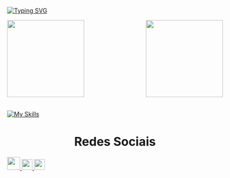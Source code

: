 [![Typing SVG](https://readme-typing-svg.herokuapp.com?font=Kanit&pause=1000&color=61dbfbf&size=30&center=true&vCenter=true&width=1000&heigth=100&lines=Olá,+eu+sou+o+Mateus)](https://git.io/typing-svg)


<div>
  
  <img  height="180em" src="https://github-readme-stats.vercel.app/api?username=mateeusferro&show_icons=true&theme=react&include_all_commits=true&count_private=true"/>
  <img align="right" height="180em" src="https://github-readme-stats.vercel.app/api/top-langs/?username=mateeusferro&layout=compact&langs_count=16&theme=react"/>
</div>
<br>

 [![My Skills](https://skillicons.dev/icons?i=react,typescript,javascript,html,css,cs,cpp,mysql,git&theme=dark)](https://skillicons.dev)   
  
  <h1 align="center">Redes Sociais</h1>
    <a href = "mailto: mateus.03fernandesaraujo@gmail.com">
      <img width="30" src="gmail.svg">
    </a>
    <a href = "https://www.linkedin.com/in/mateus-fernandes-3803b622a/">
      <img width="25" src="linkedin.svg">
    </a>
    <a href = "https://www.instagram.com/mateus_f03/">
      <img width="25" src="instagram.png">
    </a>
</div>
